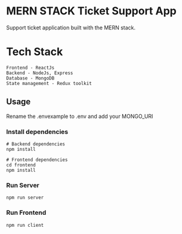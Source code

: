 # MERN STACK Ticket Support App
Support ticket application built with the MERN stack. 
# Tech Stack

```
Frontend - ReactJs
Backend - NodeJs, Express
Database - MongoDB
State management - Redux toolkit

```

## Usage

Rename the .envexample to .env and add your MONGO_URI

### Install dependencies

```
# Backend dependencies
npm install

# Frontend dependencies
cd frontend
npm install
```

### Run Server

```
npm run server
```

### Run Frontend

```
npm run client
```

